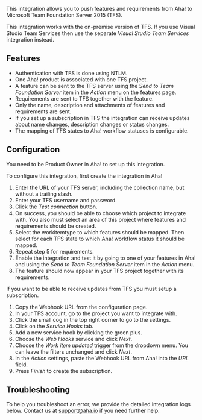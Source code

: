 This integration allows you to push features and requirements from Aha! to Microsoft Team Foundation Server 2015 (TFS).

This integration works with the on-premise version of TFS. If you use Visual Studio Team Services then use the separate _Visual Studio Team Services_ integration instead.

## Features

* Authentication with TFS is done using NTLM.
* One Aha! product is associated with one TFS project.
* A feature can be sent to the TFS server using the _Send to Team Foundation Server_ item in the _Action_ menu on the features page.
* Requirements are sent to TFS together with the feature.
* Only the name, description and attachments of features and requirements are sent.
* If you set up a subscription in TFS the integration can receive updates about name changes, description changes or status changes.
* The mapping of TFS states to Aha! workflow statuses is configurable.

## Configuration

You need to be Product Owner in Aha! to set up this integration.

To configure this integration, first create the integration in Aha!

1. Enter the URL of your TFS server, including the collection name, but without a trailing slash.
2. Enter your TFS username and password.
3. Click the _Test connection_ button.
4. On success, you should be able to choose which project to integrate with. You also must select an area of this project where features and requirements should be created.
5. Select the workitemtype to which features should be mapped. Then select for each TFS state to which Aha! workflow status it should be mapped.
6. Repeat step 5 for requirements.
7. Enable the integration and test it by going to one of your features in Aha! and using the _Send to Team Foundation Server_ item in the _Action_ menu.
8. The feature should now appear in your TFS project together with its requirements.

If you want to be able to receive updates from TFS you must setup a subscription.

1. Copy the Webhook URL from the configuration page.
2. In your TFS account, go to the project you want to integrate with.
3. Click the small cog in the top right corner to go to the settings.
4. Click on the _Service Hooks_ tab.
5. Add a new service hook by clicking the green plus.
6. Choose the _Web Hooks_ service and click _Next_.
7. Choose the _Work item updated_ trigger from the dropdown menu. You can leave the filters unchanged and click _Next_.
8. In the _Action_ settings, paste the Webhook URL from Aha! into the _URL_ field.
9. Press _Finish_ to create the subscription.

## Troubleshooting

To help you troubleshoot an error, we provide the detailed integration logs below. Contact us at support@aha.io if you need further help.

